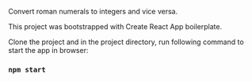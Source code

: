 
Convert roman numerals to integers and vice versa. 

This project was bootstrapped with Create React App boilerplate.

Clone the project and in the project directory, run following command to start the app in browser:

### `npm start`

